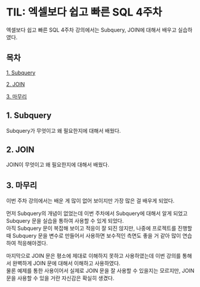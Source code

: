 # TIL: 엑셀보다 쉽고 빠른 SQL 4주차

엑셀보다 쉽고 빠른 SQL 4주차 강의에서는 Subquery, JOIN에 대해서 배우고 실습하였다.

## 목차

[1. Subquery](#1-subquery)

[2. JOIN](#2-join)

[3. 마무리](#3-마무리)

## 1. Subquery

Subquery가 무엇이고 왜 필요한지에 대해서 배웠다.

## 2. JOIN

JOIN이 무엇이고 왜 필요한지에 대해서 배웠다.

## 3. 마무리

이번 주차 강의에서는 배운 게 많이 없어 보이지만 가장 많은 걸 배우게 되었다.

먼저 Subquery의 개념이 없었는데 이번 주차에서 Subquery에 대해서 알게 되었고 Subquery 문을 실습을 통하여 사용할 수 있게 되었다.<br>
아직 Subquery 문이 복잡해 보이고 적응이 잘 되진 않지만, 나중에 프로젝트를 진행할 때 Subquery 문을 변수로 만들어서 사용하면 보수적인 측면도 좋을 거 같아 많이 연습하여 적응해야겠다.

마지막으로 JOIN 문은 평소에 제대로 이해하지 못하고 사용하였는데 이번 강의를 통해서 완벽하게 JOIN 문에 대해서 이해하고 사용하였다.<br>
물론 예제를 통한 사용이어서 실제로 JOIN 문을 잘 사용할 수 있을지는 모르지만, JOIN 문을 사용할 수 있을 거란 자신감은 확실히 생겼다.